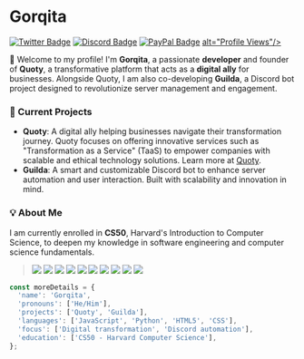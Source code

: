 # Gorqita

<a href="https://twitter.com/Gorqita"><img src="https://img.shields.io/badge/-Twitter-000000?style=flat-square&labelColor=000000&logo=twitter&logoColor=1da1f2&link=https://twitter.com/Gorqita" alt="Twitter Badge"/></a>
<a href="https://discord.com/users/337449461708226561"><img src="https://img.shields.io/badge/-Discord-000000?style=flat-square&labelColor=000000&logo=discord&logoColor=5568f2&link=https://discord.com/users/910543706489237544" alt="Discord Badge"/></a>
<a href="https://paypal.me/Gorqita"><img src="https://img.shields.io/badge/-PayPal-000000?style=flat-square&labelColor=000000&logo=paypal&logoColor=white&link=https://paypal.me/MateoDeveloper" alt="PayPal Badge"/></a>
<a href="https://github.com/Gorqita"> alt="Profile Views"/></a>

👋 Welcome to my profile! I'm **Gorqita**, a passionate **developer** and founder of **Quoty**, a transformative platform that acts as a **digital ally** for businesses. Alongside Quoty, I am also co-developing **Guilda**, a Discord bot project designed to revolutionize server management and engagement.

### 🌟 Current Projects

- **Quoty**: A digital ally helping businesses navigate their transformation journey. Quoty focuses on offering innovative services such as "Transformation as a Service" (TaaS) to empower companies with scalable and ethical technology solutions. Learn more at [Quoty](https://quoty.one).
- **Guilda**: A smart and customizable Discord bot to enhance server automation and user interaction. Built with scalability and innovation in mind.

### 💡 About Me

I am currently enrolled in **CS50**, Harvard's Introduction to Computer Science, to deepen my knowledge in software engineering and computer science fundamentals.

> <a href="https://javascript.com/"><img src="https://img.icons8.com/color/30/000000/javascript.png"/></a> 
<a href="https://nodejs.org/en/"><img src="https://img.icons8.com/windows/30/4caf50/node-js.png"/></a>
<a href="https://typescriptlang.org/"><img src="https://img.icons8.com/color/30/000000/typescript.png"/></a>
<a href="https://developer.mozilla.org/en-US/docs/Web/HTML"><img src="https://img.icons8.com/color/30/000000/html-5.png"/></a>
<a href="https://developer.mozilla.org/en-US/docs/web/CSS"><img src="https://img.icons8.com/color/30/0080FF/css3.png"/></a>
<a href="https://code.visualstudio.com/"><img src="https://img.icons8.com/color/30/visual-studio-code-2019.png"/></a>
<a href="https://git-scm.com/"><img src="https://img.icons8.com/ios-filled/30/f4511e/git.png"/></a>
<a href="https://www.mongodb.com/"><img src="https://img.icons8.com/color/30/000000/mongodb.png"/></a>
<a href="https://www.heroku.com/"><img src="https://img.icons8.com/color/30/000000/heroku.png"/></a>
<a href="https://www.npmjs.com/"><img src="https://img.icons8.com/color/30/000000/npm.png"/></a>

```javascript
const moreDetails = {
  'name': 'Gorqita',
  'pronouns': ['He/Him'],
  'projects': ['Quoty', 'Guilda'],
  'languages': ['JavaScript', 'Python', 'HTML5', 'CSS'],
  'focus': ['Digital transformation', 'Discord automation'],
  'education': ['CS50 - Harvard Computer Science'],
};
```
